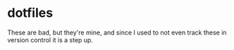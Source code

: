# dotfiles

These are bad, but they're mine, and since I used to not even track these in
version control it is a step up.
